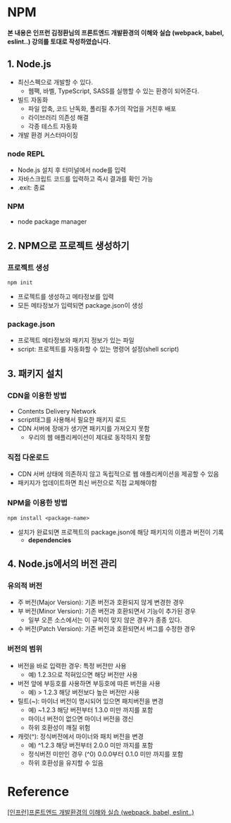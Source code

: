 # NPM



**본 내용은 인프런 김정환님의 프론트엔드 개발환경의 이해와 실습 (webpack, babel, eslint..) 강의를 토대로 작성하였습니다.**



## 1. Node.js

* 최신스펙으로 개발할 수 있다.
  * 웹팩, 바벨, TypeScript, SASS를 실행할 수 있는 환경이 되어준다.
* 빌드 자동화
  * 파일 압축, 코드 난독화, 폴리필 추가의 작업을 거친후 배포
  * 라이브러리 의존성 해결
  * 각종 테스트 자동화
* 개발 환경 커스터마이징



### node REPL

* Node.js 설치 후 터미널에서 node를 입력
* 자바스크립트 코드를 입력하고 즉시 결과를 확인 가능
* .exit: 종료



### NPM

* node package manager



## 2. NPM으로 프로젝트 생성하기

### 프로젝트 생성

```shell
npm init
```

* 프로젝트를 생성하고 메타정보를 입력
* 모든 메타정보가 입력되면 package.json이 생성



### package.json

* 프로젝트 메타정보와 패키지 정보가 있는 파일
* script: 프로젝트를 자동화할 수 있는 명령어 설정(shell script)



## 3. 패키지 설치

### CDN을 이용한 방법

* Contents Delivery Network
* script태그를 사용해서 필요한 패키지 로드
* CDN 서버에 장애가 생기면 패키지를 가져오지 못함
  * 우리의 웹 애플리케이션이 제대로 동작하지 못함



### 직접 다운로드

* CDN 서버 상태에 의존하지 않고 독립적으로 웹 애플리케이션을 제공할 수 있음
* 패키지가 업데이트하면 최신 버전으로 직접 교체해야함



### NPM을 이용한 방법

```shell
npm install <package-name>
```

* 설치가 완료되면 프로젝트의 package.json에 해당 패키지의 이름과 버전이 기록
  * **dependencies**



## 4. Node.js에서의 버전 관리

### 유의적 버전

* 주 버전(Major Version): 기존 버전과 호환되지  않게 변경한 경우
* 부 버전(Minor Version): 기존 버전과 호환되면서 기능이 추가된 경우
  * 일부 오픈 소스에서는 이 규칙이 맞지 않은 경우가 종종 있다.
* 수 버전(Patch Version): 기존 버전과 호환되면서 버그를 수정한 경우



### 버전의 범위

* 버전을 바로 입력한 경우: 특정 버전만 사용
  * 예) 1.2.3으로 적혀있으면 해당 버전만 사용
* 버전 앞에 부등호를 사용하면 부등호에 따른 버전을 사용
  * 예) > 1.2.3 해당 버전보다 높은 버전만 사용
* 틸트(~): 마이너 버전이 명시되어 있으면 패치버전을 변경
  * 예) ~1.2.3 해당 버전부터 1.3.0 미만 까지를 포함
  * 마이너 버전이 없으면 마이너 버전을 갱신
  * 하위 호환성이 깨질 위험
* 캐럿(^): 정식버전에서 마이너와 패치 버전을 변경
  * 예) ^1.2.3 해당 버전부터 2.0.0 미만 까지를 포함
  * 정식버전 미만인 경우 (^0) 0.0.0부터 0.1.0 미만 까지를 포함
  * 하위 호환성을 유지할 수 있음

# Reference

[[인프런]프론트엔드 개발환경의 이해와 실습 (webpack, babel, eslint..)](https://www.inflearn.com/course/프론트엔드-개발환경/dashboard)